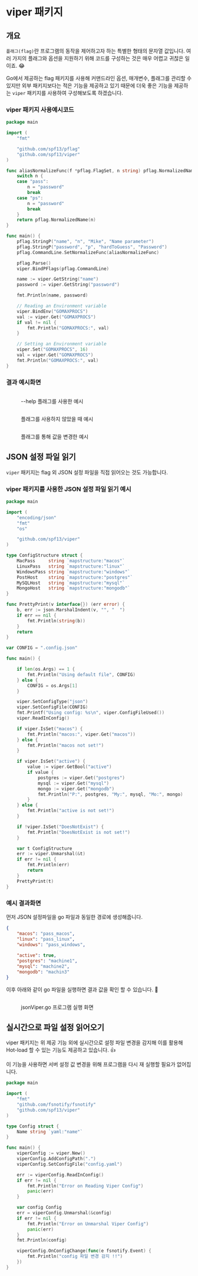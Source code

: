 # viper 패키지

## 개요

`플래그(flag)`란 프로그램의 동작을 제어하고자 하는 특별한 형태의 문자열 값입니다. 여러 가지의 플래그와 옵션을 지원하기 위해 코드를 구성하는 것은 매우 어렵고 귀찮은 일이죠. :joy:

Go에서 제공하는 flag 패키지를 사용해 커맨드라인 옵션, 매개변수, 플래그를 관리할 수 있지만 외부 패키지보다는 적은 기능을 제공하고 있기 때문에 더욱 좋은 기능을 제공하는 `viper` 패키지를 사용하여 구성해보도록 하겠습니다.

### viper 패키지 사용예시코드

```go
package main

import (
	"fmt"

	"github.com/spf13/pflag"
	"github.com/spf13/viper"
)

func aliasNormalizeFunc(f *pflag.FlagSet, n string) pflag.NormalizedName {
	switch n {
	case "pass":
		n = "password"
		break
	case "ps":
		n = "password"
		break
	}
	return pflag.NormalizedName(n)
}

func main() {
	pflag.StringP("name", "n", "Mike", "Name parameter")
	pflag.StringP("password", "p", "hardToGuess", "Password")
	pflag.CommandLine.SetNormalizeFunc(aliasNormalizeFunc)

	pflag.Parse()
	viper.BindPFlags(pflag.CommandLine)

	name := viper.GetString("name")
	password := viper.GetString("password")

	fmt.Println(name, password)

	// Reading an Environment variable
	viper.BindEnv("GOMAXPROCS")
	val := viper.Get("GOMAXPROCS")
	if val != nil {
		fmt.Println("GOMAXPROCS:", val)
	}

	// Setting an Environment variable
	viper.Set("GOMAXPROCS", 16)
	val = viper.Get("GOMAXPROCS")
	fmt.Println("GOMAXPROCS:", val)
}
```

### 결과 예시화면

<figure><img src="../.gitbook/assets/image (15).png" alt=""><figcaption><p>--help 플래그를 사용한 예시</p></figcaption></figure>

<figure><img src="../.gitbook/assets/image (16).png" alt=""><figcaption><p>플래그를 사용하지 않았을 때 예시</p></figcaption></figure>

<figure><img src="../.gitbook/assets/image (17).png" alt=""><figcaption><p>플래그를 통해 값을 변경한 예시</p></figcaption></figure>

## JSON 설정 파일 읽기

`viper` 패키지는 flag 외 JSON 설정 파일을 직접 읽어오는 것도 가능합니다.

### viper 패키지를 사용한 JSON 설정 파일 읽기 예시

```go
package main

import (
	"encoding/json"
	"fmt"
	"os"

	"github.com/spf13/viper"
)

type ConfigStructure struct {
	MacPass     string `mapstructure:"macos"`
	LinuxPass   string `mapstructure:"linux"`
	WindowsPass string `mapstructure:"windows"`
	PostHost    string `mapstructure:"postgres"`
	MySQLHost   string `mapstructure:"mysql"`
	MongoHost   string `mapstructure:"mongodb"`
}

func PrettyPrint(v interface{}) (err error) {
	b, err := json.MarshalIndent(v, "", "  ")
	if err == nil {
		fmt.Println(string(b))
	}
	return
}

var CONFIG = ".config.json"

func main() {

	if len(os.Args) == 1 {
		fmt.Println("Using default file", CONFIG)
	} else {
		CONFIG = os.Args[1]
	}

	viper.SetConfigType("json")
	viper.SetConfigFile(CONFIG)
	fmt.Printf("Using config: %s\n", viper.ConfigFileUsed())
	viper.ReadInConfig()

	if viper.IsSet("macos") {
		fmt.Println("macos:", viper.Get("macos"))
	} else {
		fmt.Println("macos not set!")
	}

	if viper.IsSet("active") {
		value := viper.GetBool("active")
		if value {
			postgres := viper.Get("postgres")
			mysql := viper.Get("mysql")
			mongo := viper.Get("mongodb")
			fmt.Println("P:", postgres, "My:", mysql, "Mo:", mongo)
		}
	} else {
		fmt.Println("active is not set!")
	}

	if !viper.IsSet("DoesNotExist") {
		fmt.Println("DoesNotExist is not set!")
	}

	var t ConfigStructure
	err := viper.Unmarshal(&t)
	if err != nil {
		fmt.Println(err)
		return
	}
	PrettyPrint(t)
}
```

### 예시 결과화면

먼저 JSON 설정파일을 go 파일과 동일한 경로에 생성해줍니다.

```json
{
    "macos": "pass_macos",
    "linux": "pass_linux",
    "windows": "pass_windows",
    
    "active": true,
    "postgres": "machine1",
    "mysql": "machine2",
    "mongodb": "machin3"
}
```

이후 아래와 같이 go 파일을 실행하면 결과 값을 확인 할 수 있습니다. :tada:

<figure><img src="../.gitbook/assets/image (18).png" alt=""><figcaption><p>jsonViper.go 프로그램 실행 화면</p></figcaption></figure>

## 실시간으로 파일 설정 읽어오기

viper 패키지는 위 제공 기능 외에 실시간으로 설정 파일 변경을 감지해 이를 활용해 Hot-load 할 수 있는 기능도 제공하고 있습니다. :thumbsup:

이 기능을 사용하면 서버 설정 값 변경을 위해 프로그램을 다시 재 실행할 필요가 없어집니다.

```go
package main

import (
	"fmt"
	"github.com/fsnotify/fsnotify"
	"github.com/spf13/viper"
)

type Config struct {
	Name string `yaml:"name"`
}

func main() {
	viperConfig := viper.New()
	viperConfig.AddConfigPath(".")
	viperConfig.SetConfigFile("config.yaml")

	err := viperConfig.ReadInConfig()
	if err != nil {
		fmt.Println("Error on Reading Viper Config")
		panic(err)
	}

	var config Config
	err = viperConfig.Unmarshal(&config)
	if err != nil {
		fmt.Println("Error on Unmarshal Viper Config")
		panic(err)
	}
	fmt.Println(config)

	viperConfig.OnConfigChange(func(e fsnotify.Event) {
		fmt.Println("config 파일 변경 감지 !!")
	})
}
```
